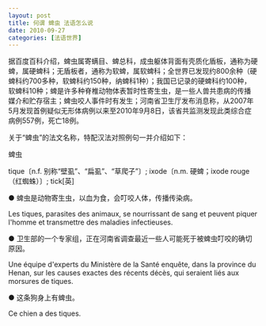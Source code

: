```yaml
---
layout: post
title: 何谓 蜱虫 法语怎么说
date: 2010-09-27
categories: [法语世界]  
---
```




据百度百科介绍，蜱虫属寄螨目、蜱总科，成虫躯体背面有壳质化盾板，通称为硬蜱，属硬蜱科；无盾板者，通称为软蜱，属软蜱科；全世界已发现约800余种（硬蜱科约700多种，软蜱科约150种，纳蜱科1种）；我国已记录的硬蜱科约100种，软蜱科10种；蜱是许多种脊椎动物体表暂时性寄生虫，是一些人兽共患病的传播媒介和贮存宿主；蜱虫咬人事件时有发生；河南省卫生厅发布消息称，从2007年5月发现首例疑似无形体病例以来至2010年9月8日，该省共监测发现此类综合症病例557例，死亡18例。

关于“蜱虫”的法文名称，特配汉法对照例句一并介绍如下：

蜱虫

tique〔n.f. 别称“壁虱”、“扁虱”、“草爬子”〕; ixode〔n.m. 硬蜱；ixode rouge （红蜘蛛）〕; tick[英]



● 蜱虫是动物寄生虫，以血为食，会叮咬人体，传播传染病。

Les tiques, parasites des animaux, se nourrissant de sang et peuvent piquer l'homme et transmettre des maladies infectieuses.



● 卫生部的一个专家组，正在河南省调查最近一些人可能死于被蜱虫叮咬的确切原因。

Une équipe d'experts du Ministère de la Santé enquête, dans la province du Henan, sur les causes exactes des récents décès, qui seraient liés aux morsures de tiques.

● 这条狗身上有蜱虫。

Ce chien a des tiques.
